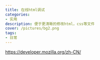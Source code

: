 ```yaml
---
title: 在线html调试
categories:
- 实用
description: 便于更清晰的修改html，css等文件
cover: /pictures/bg2.png
tags:
- 日常
---
```

https://developer.mozilla.org/zh-CN/